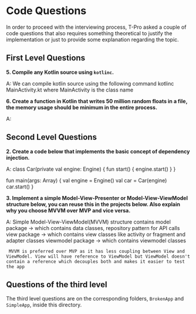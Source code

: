 # Code Questions

In order to proceed with the interviewing process, T-Pro asked a couple of code questions that also requires something theoretical to justify the implementation or just to provide some explanation regarding the topic.

## First Level Questions

**5. Compile any Kotlin source using `kotlinc`.**

 A: We can compile kotlin source using the following command
    kotlinc MainActivity.kt where MainActivity is the class name

**6. Create a function in Kotlin that writes 50 million random floats in a file, the memory usage should be minimum in the entire process.**

 A:

## Second Level Questions

**2. Create a code below that implements the basic concept of dependency injection.**

 A:  class Car(private val engine: Engine) {
      fun start() {
      engine.start()
      }
    }

   fun main(args: Array) {
     val engine = Engine()
     val car = Car(engine)
     car.start()
   }

**3. Implement a simple Model-View-Presenter or Model-View-ViewModel structure below, you can reuse this in the projects below. Also explain why you choose MVVM over MVP and vice versa.**

 A:  Simple Model-View-ViewModel(MVVM) structure contains 
     model package -> which contains data classes, repository pattern for API calls
     view package -> which contains view classes like activity or fragment and adapter classes
     viewmodel package -> which contains viewmodel classes 
    
     MVVM is preferred over MVP as it has less coupling between View and ViewModel. View will have reference to ViewModel but ViewModel doesn't contain a reference which decouples both and makes it easier to test the app
   

## Questions of the third level

The third level questions are on the corresponding folders, `BrokenApp` and `SimpleApp`, inside this directory.
